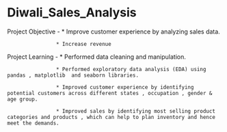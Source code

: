 # Diwali_Sales_Analysis
Project Objective - * Improve customer experience by analyzing sales data.

                    * Increase revenue


Project Learning  - * Performed data cleaning and manipulation.

                    * Performed exploratory data analysis (EDA) using pandas , matplotlib  and seaborn libraries.
                    
                    * Improved customer experience by identifying potential customers across different states , occupation , gender & age group.
                    
                    * Improved sales by identifying most selling product categories and products , which can help to plan inventory and hence meet the demands.
                    
